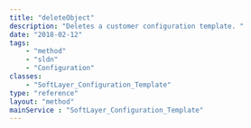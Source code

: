 ```yaml
---
title: "deleteObject"
description: "Deletes a customer configuration template. "
date: "2018-02-12"
tags:
    - "method"
    - "sldn"
    - "Configuration"
classes:
    - "SoftLayer_Configuration_Template"
type: "reference"
layout: "method"
mainService : "SoftLayer_Configuration_Template"
---
```

